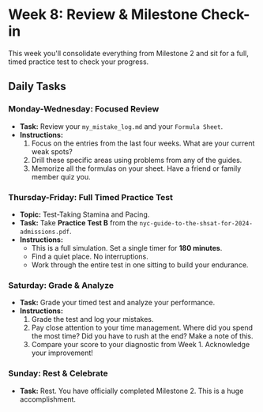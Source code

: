 # Week 8: Review & Milestone Check-in

This week you'll consolidate everything from Milestone 2 and sit for a full, timed practice test to check your progress.

## Daily Tasks

### **Monday-Wednesday: Focused Review**
*   **Task:** Review your `my_mistake_log.md` and your `Formula Sheet`.
*   **Instructions:**
    1.  Focus on the entries from the last four weeks. What are your current weak spots?
    2.  Drill these specific areas using problems from any of the guides.
    3.  Memorize all the formulas on your sheet. Have a friend or family member quiz you.

### **Thursday-Friday: Full Timed Practice Test**
*   **Topic:** Test-Taking Stamina and Pacing.
*   **Task:** Take **Practice Test B** from the `nyc-guide-to-the-shsat-for-2024-admissions.pdf`.
*   **Instructions:**
    *   This is a full simulation. Set a single timer for **180 minutes**.
    *   Find a quiet place. No interruptions.
    *   Work through the entire test in one sitting to build your endurance.

### **Saturday: Grade & Analyze**
*   **Task:** Grade your timed test and analyze your performance.
*   **Instructions:**
    1.  Grade the test and log your mistakes.
    2.  Pay close attention to your time management. Where did you spend the most time? Did you have to rush at the end? Make a note of this.
    3.  Compare your score to your diagnostic from Week 1. Acknowledge your improvement!

### **Sunday: Rest & Celebrate**
*   **Task:** Rest. You have officially completed Milestone 2. This is a huge accomplishment. 
